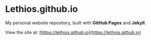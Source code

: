 # Lethios.github.io

My personal website repository, built with **GitHub Pages** and **Jekyll**.

View the site at: [https://lethios.github.io](https://lethios.github.io)
